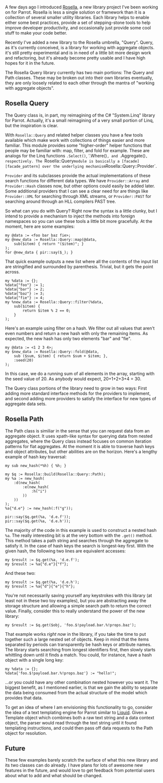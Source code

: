 A few days ago I introduced [Rosella][], a new library project I've been
working on for Parrot. Rosella is less a single solution or framework than
it is a collection of several smaller utility libraries. Each library helps
to enable either some best practices, provide a set of stepping-stone tools
to help improve developer productivity, and occasionally just provide some
cool stuff to make your code better.

[Rosella]: https://github.com/Whiteknight/Rosella

Recently I've added a new library to the Rosella umbrella, "Query". Query,
as it's currently conceived, is a library for working with aggregate objects.
it's still pretty experimental and is in need of a little bit more design
work and refactoring, but it's already become pretty usable and I have high
hopes for it in the future.

The Rosella Query library currently has two main portions: The Query and Path
classes. These may be broken out into their own libraries eventually, they are
only loosely related to each other through the mantra of "working with
aggregate objects".

## Rosella Query

The Query class is, in part, my reimagining of the C# "System.Linq" library
for Parrot. Actually, it's a small reimagining of a very small portion of
Linq, but the inspiration is clear.

With `Rosella::Query` and related helper classes you have a few tools
available which make work with collections of things easier and more
familiar. This module provides some "higher-order" helper functions that
people may be familiar with: map, filter, and fold for example. These are
analogs for the Linq functions `.Select()`, '.Where()`, and `.Aggregate()`,
respectively. The `Rosella::Query` module is basically a
[facade][facade_pattern] over the underlying mechanism
`Rosella::Query::Provider`.

[facade_pattern]: http://en.wikipedia.org/wiki/Facade_pattern

`Provider` and its subclasses provide the actual implementations of these
search functions for different data types. We have `Provider::Array` and
`Provider::Hash` classes now, but other options could easily be added
later. Some additional providers that I can see a clear need for are things
like `Provider::XML` for searching through XML streams, or `Provider::PAST`
for searching around through an HLL compilers PAST tree.

So what can you do with Query? Right now the syntax is a little clunky, but
I intend to provide a mechanism to inject the methods into foreign namespaces
so you can use these tools a little bit more gracefully. At the moment, here
are some examples:

    my @data := <foo bar baz fie>;
    my @new_data := Rosella::Query::map(@data,
        sub($item) { return "($item)"; }
    );
    for @new_data { pir::say($_); }

That quick example outputs a new list where all the contents of the input
list are stringified and surrounded by parenthesis. Trivial, but it gets
the point across.

    my %data := {};
    %data{"foo"} := 1;
    %data{"bar"} := 2;
    %data{"baz"} := 3;
    %data{"fie"} := 4;
    my %new_data := Rosella::Query::filter(%data,
        sub($item) {
            return $item % 2 == 0;
        }
    );

Here's an example using filter on a hash. We filter out all values that
aren't even numbers and return a new hash with only the remaining items.
As expected, the new hash has only two elements "bar" and "fie".

    my @data := <1 2 3 4>;
    my $new_data := Rosella::Query::fold(@data,
        sub ($sum, $item) { return $sum + $item; },
        :seed(20)
    );

In this case, we do a running sum of all elements in the array, starting
with the seed value of 20. As anybody would expect, 20+1+2+3+4 = 30.

The Query class portions of the library need to grow in two ways: First
adding more standard interface methods for the providers to implement, and
second adding more providers to satisfy the interface for new types of
aggregate data sets.

## Rosella Path

The Path class is similiar in the sense that you can request data from
an aggregate object. It uses xpath-like syntax for querying data from nested
aggregates, where the Query class instead focuses on common iteration patterns
for flat aggregates. At the moment it is able to traverse hash keys and object
attributes, but other abilities are on the horizon. Here's a lengthy example
of hash key traversal:

    my sub new_hash(*%h) { %h; }

    my $q := Rosella::build(Rosella::Query::Path);
    my %a := new_hash(
        :d(new_hash(
            :e(new_hash(
                :h("i")
            ))
        ))
    );
    %a{"d.e"} := new_hash(:f("g"));

    pir::say($q.get(%a, 'd.e.f'));
    pir::say($q.get(%a, 'd.e.h'));

The majority of the code in this example is used to construct a nested hash
`%a`. The really interesting bit is at the very bottom with the `.get()`
method. This method takes a path string and searches through the aggregate
to satisfy it. In the case of hash keys the search is longest-key first.
With the given hash, the following two lines are equivalent accesses:

    my $result := $q.get(%a, 'd.e.f');
    my $result := %a{"d.e"}{"f"};

And these two:

    my $result := $q.get(%a, 'd.e.h');
    my $result := %a{"d"}{"e"}{"h"};

You're not necessarily saving yourself any keystrokes with this library
(at least not in these two toy examples), but you are abstracting away
the storage structure and allowing a simple search path to return the
correct value. Finally, consider this to really understand the power of
the new library:

    my $result := $q.get($obj, 'foo.$!payload.bar.%!props.baz');

That example works *right now* in the library, if you take the time to
put together such a large nested set of objects. Keep in mind that the items
separated by periods can transparently be hash keys or attribute names. The
library starts searching from longest identifiers first, then slowly starts
whittling down until it finds a match. You could, for instance, have a hash
object with a single long key:

    my %data := {};
    %data{'foo.$!payload.bar.%!props.baz'} := "hello!";

...or you could have any other combination nested however you want it. The
biggest benefit, as I mentioned earlier, is that we gain the ability to
separate the data being consumed from the actual structure of the model which
provides that data.

To get an idea of where I am envisioning this functionality to go, consider
the idea of a text templating engine for Parrot similar to [Liquid][]. Given a
Template object which combines both a raw text string and a data context
object, the parser would read through the text string until it found
templating instructions, and could then pass off data requests to the Path
object for resolution.

[Liquid]: http://www.liquidmarkup.org/

## Future

These few examples barely scratch the surface of what this new library
and its two classes can do already. I have plans for lots of awesome new
features in the future, and would love to get feedback from potential users
about what to add and what should be changed.
